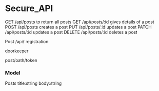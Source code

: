 # Secure_API

GET /api/posts to return all posts
GET /api/posts/:id gives details of a post
POST /api/posts creates a post
PUT /api/posts/:id updates a post
PATCH /api/posts/:id updates a post
DELETE /api/posts/:id deletes a post

Post /api/ registration

doorkeeper

post/oath/token

### Model

Posts title:string body:string
